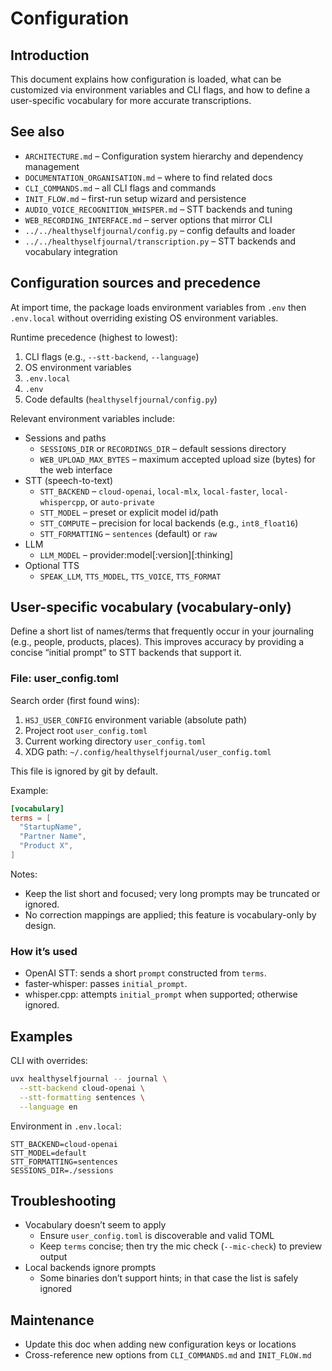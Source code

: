 # Configuration

## Introduction

This document explains how configuration is loaded, what can be customized via environment variables and CLI flags, and how to define a user-specific vocabulary for more accurate transcriptions.

## See also

- `ARCHITECTURE.md` – Configuration system hierarchy and dependency management
- `DOCUMENTATION_ORGANISATION.md` – where to find related docs
- `CLI_COMMANDS.md` – all CLI flags and commands
- `INIT_FLOW.md` – first-run setup wizard and persistence
- `AUDIO_VOICE_RECOGNITION_WHISPER.md` – STT backends and tuning
- `WEB_RECORDING_INTERFACE.md` – server options that mirror CLI
- `../../healthyselfjournal/config.py` – config defaults and loader
- `../../healthyselfjournal/transcription.py` – STT backends and vocabulary integration

## Configuration sources and precedence

At import time, the package loads environment variables from `.env` then `.env.local` without overriding existing OS environment variables.

Runtime precedence (highest to lowest):

1. CLI flags (e.g., `--stt-backend`, `--language`)
2. OS environment variables
3. `.env.local`
4. `.env`
5. Code defaults (`healthyselfjournal/config.py`)

Relevant environment variables include:

- Sessions and paths
  - `SESSIONS_DIR` or `RECORDINGS_DIR` – default sessions directory
  - `WEB_UPLOAD_MAX_BYTES` – maximum accepted upload size (bytes) for the web interface
- STT (speech-to-text)
  - `STT_BACKEND` – `cloud-openai`, `local-mlx`, `local-faster`, `local-whispercpp`, or `auto-private`
  - `STT_MODEL` – preset or explicit model id/path
  - `STT_COMPUTE` – precision for local backends (e.g., `int8_float16`)
  - `STT_FORMATTING` – `sentences` (default) or `raw`
- LLM
  - `LLM_MODEL` – provider:model[:version][:thinking]
- Optional TTS
  - `SPEAK_LLM`, `TTS_MODEL`, `TTS_VOICE`, `TTS_FORMAT`

## User-specific vocabulary (vocabulary-only)

Define a short list of names/terms that frequently occur in your journaling (e.g., people, products, places). This improves accuracy by providing a concise “initial prompt” to STT backends that support it.

### File: user_config.toml

Search order (first found wins):

1. `HSJ_USER_CONFIG` environment variable (absolute path)
2. Project root `user_config.toml`
3. Current working directory `user_config.toml`
4. XDG path: `~/.config/healthyselfjournal/user_config.toml`

This file is ignored by git by default.

Example:

```toml
[vocabulary]
terms = [
  "StartupName",
  "Partner Name",
  "Product X",
]
```

Notes:

- Keep the list short and focused; very long prompts may be truncated or ignored.
- No correction mappings are applied; this feature is vocabulary-only by design.

### How it’s used

- OpenAI STT: sends a short `prompt` constructed from `terms`.
- faster‑whisper: passes `initial_prompt`.
- whisper.cpp: attempts `initial_prompt` when supported; otherwise ignored.

## Examples

CLI with overrides:

```bash
uvx healthyselfjournal -- journal \
  --stt-backend cloud-openai \
  --stt-formatting sentences \
  --language en
```

Environment in `.env.local`:

```env
STT_BACKEND=cloud-openai
STT_MODEL=default
STT_FORMATTING=sentences
SESSIONS_DIR=./sessions
```

## Troubleshooting

- Vocabulary doesn’t seem to apply
  - Ensure `user_config.toml` is discoverable and valid TOML
  - Keep `terms` concise; then try the mic check (`--mic-check`) to preview output
- Local backends ignore prompts
  - Some binaries don’t support hints; in that case the list is safely ignored

## Maintenance

- Update this doc when adding new configuration keys or locations
- Cross-reference new options from `CLI_COMMANDS.md` and `INIT_FLOW.md`
